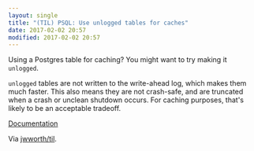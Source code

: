 ```yaml
---
layout: single
title: "(TIL) PSQL: Use unlogged tables for caches"
date: 2017-02-02 20:57
modified: 2017-02-02 20:57
---
```


Using a Postgres table for caching? You might want to try making it `unlogged`.

`unlogged` tables are not written to the write-ahead log,
which makes them much faster.
This also means they are not crash-safe,
and are truncated when a crash or unclean shutdown occurs.
For caching purposes, that's likely to be an acceptable tradeoff.

[Documentation](http://www.postgresql.org/docs/current/static/sql-createtable.html)

Via [jwworth/til](https://github.com/jwworth/til).
